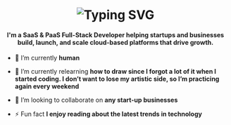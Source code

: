 <h1 align="center" href="https://git.io/typing-svg" ><img src="https://readme-typing-svg.demolab.com?font=Fira+Code&weight=700&size=25&pause=1000&center=true&width=435&lines=Hi+%F0%9F%91%8B%2C+I'm+John+Allen" alt="Typing SVG" /></h1>
<h4 align="center">I'm a SaaS & PaaS Full-Stack Developer helping startups and businesses build, launch, and scale cloud-based platforms that drive growth.</h4>

- 🔭 I’m currently **human**

- 🌱 I’m currently relearning **how to draw since I forgot a lot of it when I started coding. I don’t want to lose my artistic side, so I’m practicing again every weekend**

- 👯 I’m looking to collaborate on **any start-up businesses**

- ⚡ Fun fact **I enjoy reading about the latest trends in technology**
